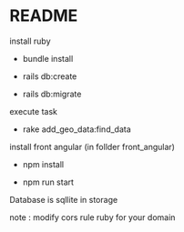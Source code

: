 # README

install ruby

* bundle install

* rails db:create 

* rails db:migrate

execute task

* rake add_geo_data:find_data

install front angular (in follder front_angular)

* npm install

* npm run start

Database is sqllite in storage

note :
modify cors rule ruby for your domain
